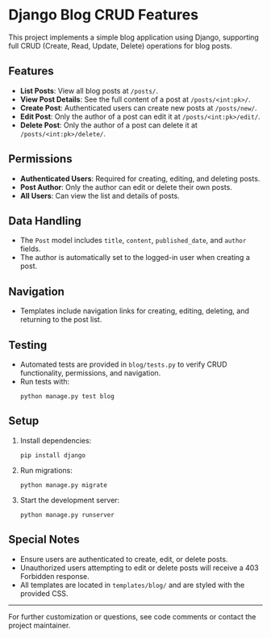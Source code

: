 # Django Blog CRUD Features

This project implements a simple blog application using Django, supporting full CRUD (Create, Read, Update, Delete) operations for blog posts.

## Features

- **List Posts**: View all blog posts at `/posts/`.
- **View Post Details**: See the full content of a post at `/posts/<int:pk>/`.
- **Create Post**: Authenticated users can create new posts at `/posts/new/`.
- **Edit Post**: Only the author of a post can edit it at `/posts/<int:pk>/edit/`.
- **Delete Post**: Only the author of a post can delete it at `/posts/<int:pk>/delete/`.

## Permissions

- **Authenticated Users**: Required for creating, editing, and deleting posts.
- **Post Author**: Only the author can edit or delete their own posts.
- **All Users**: Can view the list and details of posts.

## Data Handling

- The `Post` model includes `title`, `content`, `published_date`, and `author` fields.
- The author is automatically set to the logged-in user when creating a post.

## Navigation

- Templates include navigation links for creating, editing, deleting, and returning to the post list.

## Testing

- Automated tests are provided in `blog/tests.py` to verify CRUD functionality, permissions, and navigation.
- Run tests with:
  ```
  python manage.py test blog
  ```

## Setup

1. Install dependencies:
   ```
   pip install django
   ```
2. Run migrations:
   ```
   python manage.py migrate
   ```
3. Start the development server:
   ```
   python manage.py runserver
   ```

## Special Notes

- Ensure users are authenticated to create, edit, or delete posts.
- Unauthorized users attempting to edit or delete posts will receive a 403 Forbidden response.
- All templates are located in `templates/blog/` and are styled with the provided CSS.

---

For further customization or questions, see code comments or contact the project maintainer.
